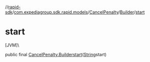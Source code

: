 //[rapid-sdk](../../../../index.md)/[com.expediagroup.sdk.rapid.models](../../index.md)/[CancelPenalty](../index.md)/[Builder](index.md)/[start](start.md)

# start

[JVM]\

public final [CancelPenalty.Builder](index.md)[start](start.md)([String](https://docs.oracle.com/javase/8/docs/api/java/lang/String.html)start)
